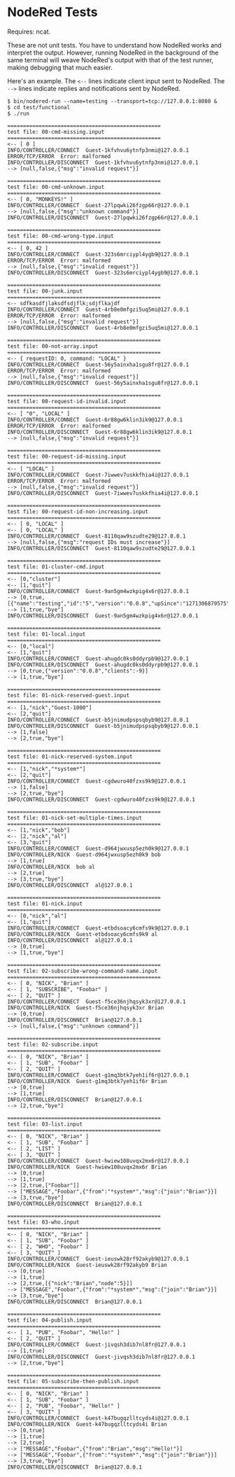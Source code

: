 # NodeRed Tests

Requires: ncat.

These are not unit tests.  You have to understand how NodeRed
works and interpret the output.  However, running NodeRed in
the background of the same terminal will weave NodeRed's output
with that of the test runner, making debugging that much easier.

Here's an example.  The `<--` lines indicate client input sent
to NodeRed.  The `-->` lines indicate replies and notifications
sent by NodeRed.

    $ bin/nodered-run --name=testing --transport=tcp://127.0.0.1:8080 &
    $ cd test/functional
    $ ./run

    =================================================
    test file: 00-cmd-missing.input
    =================================================
    <-- [ 0 ]
    INFO/CONTROLLER/CONNECT  Guest-1kfvhvu6ytnfp3nmi@127.0.0.1
    ERROR/TCP/ERROR  Error: malformed
    INFO/CONTROLLER/DISCONNECT  Guest-1kfvhvu6ytnfp3nmi@127.0.0.1
    --> [null,false,{"msg":"invalid request"}]

    =================================================
    test file: 00-cmd-unknown.input
    =================================================
    <-- [ 0, "MONKEYS!" ]
    INFO/CONTROLLER/CONNECT  Guest-27lpqwki26fzgp66r@127.0.0.1
    --> [null,false,{"msg":"unknown command"}]
    INFO/CONTROLLER/DISCONNECT  Guest-27lpqwki26fzgp66r@127.0.0.1

    =================================================
    test file: 00-cmd-wrong-type.input
    =================================================
    <-- [ 0, 42 ]
    INFO/CONTROLLER/CONNECT  Guest-323s6mrciypl4ygb9@127.0.0.1
    ERROR/TCP/ERROR  Error: malformed
    --> [null,false,{"msg":"invalid request"}]
    INFO/CONTROLLER/DISCONNECT  Guest-323s6mrciypl4ygb9@127.0.0.1

    =================================================
    test file: 00-junk.input
    =================================================
    <-- sdfkasdfjlaksdfsdjflk;sdjflkajdf
    INFO/CONTROLLER/CONNECT  Guest-4rb8e0mfgzi5uq5mi@127.0.0.1
    ERROR/TCP/ERROR  Error: malformed
    --> [null,false,{"msg":"invalid request"}]
    INFO/CONTROLLER/DISCONNECT  Guest-4rb8e0mfgzi5uq5mi@127.0.0.1

    =================================================
    test file: 00-not-array.input
    =================================================
    <-- { requestID: 0, command: "LOCAL" }
    INFO/CONTROLLER/CONNECT  Guest-56y5ainxha1sgu8fr@127.0.0.1
    ERROR/TCP/ERROR  Error: malformed
    --> [null,false,{"msg":"invalid request"}]
    INFO/CONTROLLER/DISCONNECT  Guest-56y5ainxha1sgu8fr@127.0.0.1

    =================================================
    test file: 00-request-id-invalid.input
    =================================================
    <-- [ "0", "LOCAL" ]
    INFO/CONTROLLER/CONNECT  Guest-6r88gw6klin3ik9@127.0.0.1
    ERROR/TCP/ERROR  Error: malformed
    INFO/CONTROLLER/DISCONNECT  Guest-6r88gw6klin3ik9@127.0.0.1
    --> [null,false,{"msg":"invalid request"}]

    =================================================
    test file: 00-request-id-missing.input
    =================================================
    <-- [ "LOCAL" ]
    INFO/CONTROLLER/CONNECT  Guest-7iwwev7uskkfhia4i@127.0.0.1
    ERROR/TCP/ERROR  Error: malformed
    --> [null,false,{"msg":"invalid request"}]
    INFO/CONTROLLER/DISCONNECT  Guest-7iwwev7uskkfhia4i@127.0.0.1

    =================================================
    test file: 00-request-id-non-increasing.input
    =================================================
    <-- [ 0, "LOCAL" ]
    <-- [ 0, "LOCAL" ]
    INFO/CONTROLLER/CONNECT  Guest-8110qaw9szudte29@127.0.0.1
    --> [null,false,{"msg":"request IDs must increase"}]
    INFO/CONTROLLER/DISCONNECT  Guest-8110qaw9szudte29@127.0.0.1

    =================================================
    test file: 01-cluster-cmd.input
    =================================================
    <-- [0,"cluster"]
    <-- [1,"quit"]
    INFO/CONTROLLER/CONNECT  Guest-9an5gm4wzkpig4x6r@127.0.0.1
    --> [0,true,[{"name":"testing","id":"5","version":"0.0.8","upSince":"1271306879575","clientCount":"1","tcp":"127.0.0.1:8080"}]]
    --> [1,true,"bye"]
    INFO/CONTROLLER/DISCONNECT  Guest-9an5gm4wzkpig4x6r@127.0.0.1

    =================================================
    test file: 01-local.input
    =================================================
    <-- [0,"local"]
    <-- [1,"quit"]
    INFO/CONTROLLER/CONNECT  Guest-ahugdc0ks0ddyrpb9@127.0.0.1
    INFO/CONTROLLER/DISCONNECT  Guest-ahugdc0ks0ddyrpb9@127.0.0.1
    --> [0,true,{"version":"0.0.8","clients":-9}]
    --> [1,true,"bye"]

    =================================================
    test file: 01-nick-reserved-guest.input
    =================================================
    <-- [1,"nick","Guest-1000"]
    <-- [2,"quit"]
    INFO/CONTROLLER/CONNECT  Guest-b5jnimudpspsqbyb9@127.0.0.1
    INFO/CONTROLLER/DISCONNECT  Guest-b5jnimudpspsqbyb9@127.0.0.1
    --> [1,false]
    --> [2,true,"bye"]

    =================================================
    test file: 01-nick-reserved-system.input
    =================================================
    <-- [1,"nick","*system*"]
    <-- [2,"quit"]
    INFO/CONTROLLER/CONNECT  Guest-cgdwuro40fzxs9k9@127.0.0.1
    --> [1,false]
    --> [2,true,"bye"]
    INFO/CONTROLLER/DISCONNECT  Guest-cgdwuro40fzxs9k9@127.0.0.1

    =================================================
    test file: 01-nick-set-multiple-times.input
    =================================================
    <-- [1,"nick","bob"]
    <-- [2,"nick","al"]
    <-- [3,"quit"]
    INFO/CONTROLLER/CONNECT  Guest-d964jwxusp5ezh0k9@127.0.0.1
    INFO/CONTROLLER/NICK  Guest-d964jwxusp5ezh0k9 bob
    --> [1,true]
    INFO/CONTROLLER/NICK  bob al
    --> [2,true]
    --> [3,true,"bye"]
    INFO/CONTROLLER/DISCONNECT  al@127.0.0.1

    =================================================
    test file: 01-nick.input
    =================================================
    <-- [0,"nick","al"]
    <-- [1,"quit"]
    INFO/CONTROLLER/CONNECT  Guest-etbdsoacy6cmfs9k9@127.0.0.1
    INFO/CONTROLLER/NICK  Guest-etbdsoacy6cmfs9k9 al
    INFO/CONTROLLER/DISCONNECT  al@127.0.0.1
    --> [0,true]
    --> [1,true,"bye"]

    =================================================
    test file: 02-subscribe-wrong-command-name.input
    =================================================
    <-- [ 0, "NICK", "Brian" ]
    <-- [ 1, "SUBSCRIBE", "Foobar" ]
    <-- [ 2, "QUIT" ]
    INFO/CONTROLLER/CONNECT  Guest-f5ce36njhqsyk3xr@127.0.0.1
    INFO/CONTROLLER/NICK  Guest-f5ce36njhqsyk3xr Brian
    --> [0,true]
    INFO/CONTROLLER/DISCONNECT  Brian@127.0.0.1
    --> [null,false,{"msg":"unknown command"}]

    =================================================
    test file: 02-subscribe.input
    =================================================
    <-- [ 0, "NICK", "Brian" ]
    <-- [ 1, "SUB", "Foobar" ]
    <-- [ 2, "QUIT" ]
    INFO/CONTROLLER/CONNECT  Guest-g1mq3btk7yeh1if6r@127.0.0.1
    INFO/CONTROLLER/NICK  Guest-g1mq3btk7yeh1if6r Brian
    --> [0,true]
    --> [1,true]
    INFO/CONTROLLER/DISCONNECT  Brian@127.0.0.1
    --> [2,true,"bye"]

    =================================================
    test file: 03-list.input
    =================================================
    <-- [ 0, "NICK", "Brian" ]
    <-- [ 1, "SUB", "Foobar" ]
    <-- [ 2, "LIST" ]
    <-- [ 3, "QUIT" ]
    INFO/CONTROLLER/CONNECT  Guest-hwiew108uvqx2mx6r@127.0.0.1
    INFO/CONTROLLER/NICK  Guest-hwiew108uvqx2mx6r Brian
    --> [0,true]
    --> [1,true]
    --> [2,true,["Foobar"]]
    --> ["MESSAGE","Foobar",{"from":"*system*","msg":{"join":"Brian"}}]
    --> [3,true,"bye"]
    INFO/CONTROLLER/DISCONNECT  Brian@127.0.0.1

    =================================================
    test file: 03-who.input
    =================================================
    <-- [ 0, "NICK", "Brian" ]
    <-- [ 1, "SUB", "Foobar" ]
    <-- [ 2, "WHO", "Foobar" ]
    <-- [ 3, "QUIT" ]
    INFO/CONTROLLER/CONNECT  Guest-ieuswk28rf92akyb9@127.0.0.1
    INFO/CONTROLLER/NICK  Guest-ieuswk28rf92akyb9 Brian
    --> [0,true]
    --> [1,true]
    --> [2,true,[{"nick":"Brian","node":5}]]
    --> ["MESSAGE","Foobar",{"from":"*system*","msg":{"join":"Brian"}}]
    --> [3,true,"bye"]
    INFO/CONTROLLER/DISCONNECT  Brian@127.0.0.1

    =================================================
    test file: 04-publish.input
    =================================================
    <-- [ 1, "PUB", "Foobar", "Hello!" ]
    <-- [ 2, "QUIT" ]
    INFO/CONTROLLER/CONNECT  Guest-jivqsh3dib7nl8fr@127.0.0.1
    --> [1,true]
    INFO/CONTROLLER/DISCONNECT  Guest-jivqsh3dib7nl8fr@127.0.0.1
    --> [2,true,"bye"]

    =================================================
    test file: 05-subscribe-then-publish.input
    =================================================
    <-- [ 0, "NICK", "Brian" ]
    <-- [ 1, "SUB", "Foobar" ]
    <-- [ 2, "PUB", "Foobar", "Hello!" ]
    <-- [ 3, "QUIT" ]
    INFO/CONTROLLER/CONNECT  Guest-k47bugqzlltcyds4i@127.0.0.1
    INFO/CONTROLLER/NICK  Guest-k47bugqzlltcyds4i Brian
    --> [0,true]
    --> [1,true]
    --> [2,true]
    --> ["MESSAGE","Foobar",{"from":"Brian","msg":"Hello!"}]
    --> ["MESSAGE","Foobar",{"from":"*system*","msg":{"join":"Brian"}}]
    --> [3,true,"bye"]
    INFO/CONTROLLER/DISCONNECT  Brian@127.0.0.1

